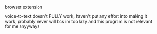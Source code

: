 browser extension

voice-to-text doesn't FULLY work, haven't put any effort into making it work, probably never will bcs im too lazy and this program is not relevant for me anyyways 
